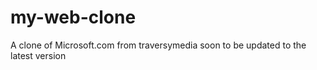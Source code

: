 # my-web-clone
A clone of Microsoft.com from traversymedia
soon to be updated to the latest version
